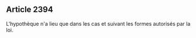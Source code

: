 Article 2394
----
L'hypothèque n'a lieu que dans les cas et suivant les formes autorisés par la
loi.
